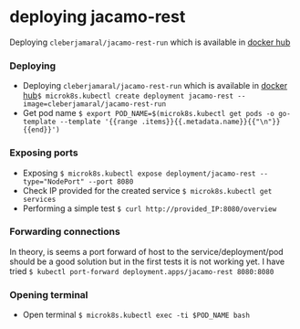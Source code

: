 # deploying jacamo-rest

Deploying `cleberjamaral/jacamo-rest-run` which is available in [docker hub](https://hub.docker.com/repository/docker/cleberjamaral/jacamo-rest-run/)

### Deploying

* Deploying `cleberjamaral/jacamo-rest-run` which is available in [docker hub](https://hub.docker.com/repository/docker/cleberjamaral/jacamo-rest-run/)`$ microk8s.kubectl create deployment jacamo-rest --image=cleberjamaral/jacamo-rest-run`
* Get pod name `$ export POD_NAME=$(microk8s.kubectl get pods -o go-template --template '{{range .items}}{{.metadata.name}}{{"\n"}}{{end}}')`

### Exposing ports

* Exposing `$ microk8s.kubectl expose deployment/jacamo-rest --type="NodePort" --port 8080`
* Check IP provided for the created service `$ microk8s.kubectl get services`
* Performing a simple test `$ curl http://provided_IP:8080/overview`

### Forwarding connections

In theory, is seems a port forward of host to the service/deployment/pod should be a good solution but in the first tests it is not working yet. I have tried `$ kubectl port-forward deployment.apps/jacamo-rest 8080:8080` 

### Opening terminal

* Open terminal `$ microk8s.kubectl exec -ti $POD_NAME bash`

